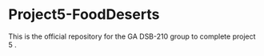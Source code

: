 # Project5-FoodDeserts
This is the official repository for the GA DSB-210 group to complete project 5 .
